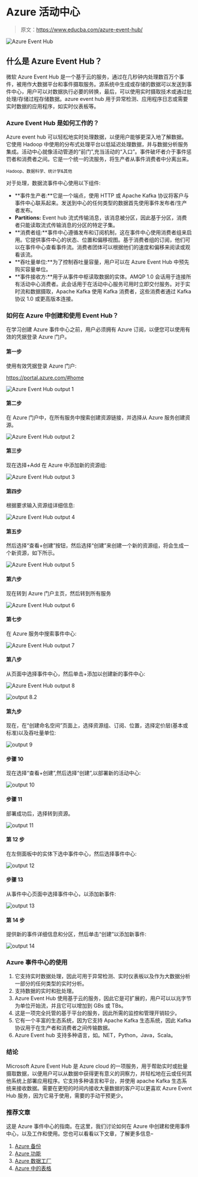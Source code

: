 # Azure 活动中心

> 原文：<https://www.educba.com/azure-event-hub/>

![Azure Event Hub](img/2ec37a6c5aa1b1ae5790154549106ef4.png)



## 什么是 Azure Event Hub？

微软 Azure Event Hub 是一个基于云的服务，通过在几秒钟内处理数百万个事件，被用作大数据平台和事件摄取服务。源系统中生成或存储的数据可以发送到事件中心，用户可以对数据执行必要的转换，最后，可以使用实时摄取技术或通过批处理/存储过程存储数据。azure event hub 用于异常检测、应用程序日志或需要实时数据的应用程序，如实时仪表板等。

### Azure Event Hub 是如何工作的？

Azure event hub 可以轻松地实时处理数据，以便用户能够更深入地了解数据。它使用 Hadoop 中使用的分布式处理平台以低延迟处理数据，并与数据分析服务集成。活动中心就像活动管道的“前门”,充当活动的“入口”。事件破坏者介于事件惩罚者和消费者之间。它是一个统一的流服务，将生产者从事件消费者中分离出来。

<small>Hadoop、数据科学、统计学&其他</small>

对于处理，数据流事件中心使用以下组件:

*   **事件生产者:**它是一个端点，使用 HTTP 或 Apache Kafka 协议将客户与事件中心联系起来。发送到中心的任何类型的数据首先使用事件发布者/生产者发布。
*   **Partitions:** Event hub 流式传输消息，该消息被分区，因此基于分区，消费者只能读取流式传输消息的分区的特定子集。
*   **消费者组:**事件中心遵循发布和订阅机制，这在事件中心使用消费者组来启用。它提供事件中心的状态、位置和偏移视图。基于消费者组的订阅，他们可以在事件中心查看事件流。消费者团体可以根据他们的速度和偏移来阅读或观看该流。
*   **吞吐量单位:**为了控制吞吐量容量，用户可以在 Azure Event Hub 中预先购买容量单位。
*   **事件接收方:**用于从事件中枢读取数据的实体。AMQP 1.0 会话用于连接所有活动中心消费者。此会话用于在活动中心服务可用时立即交付服务。对于实时流和数据摄取，Apache Kafka 使用 Kafka 消费者，这些消费者通过 Kafka 协议 1.0 或更高版本连接。

### 如何在 Azure 中创建和使用 Event Hub？

在学习创建 Azure 事件中心之前，用户必须拥有 Azure 订阅，以便您可以使用有效的凭据登录 Azure 门户。

#### 第一步

使用有效凭据登录 Azure 门户:

https://portal.azure.com/#home

![Azure Event Hub output 1](img/0311811b9cef7bcae487ca8b4ffec781.png)



#### 第二步

在 Azure 门户中，在所有服务中搜索创建资源链接，并选择从 Azure 服务创建资源。

![Azure Event Hub output 2](img/8a16b4d5673ba0a085ef1da53aa38d82.png)



#### 第三步

现在选择+Add 在 Azure 中添加新的资源组:

![Azure Event Hub output 3](img/0244dc48c3755460226781c1f2caa596.png)



#### 第四步

根据要求输入资源组详细信息:

![Azure Event Hub output 4](img/fcdc804e7789926010a7255c0d97227d.png)



#### 第五步

然后选择“查看+创建”按钮，然后选择“创建”来创建一个新的资源组，将会生成一个新资源，如下所示。

![Azure Event Hub output 5](img/b880128cb652fb29e2c3e49ab6e70bec.png)



#### 第六步

现在转到 Azure 门户主页，然后转到所有服务

![Azure Event Hub output 6](img/ba97e39f6e07033f911f8095ce8dea70.png)



#### 第七步

在 Azure 服务中搜索事件中心:

![Azure Event Hub output 7](img/e2c766326e1a53aa25152bb2d84e6021.png)



#### 第八步

从页面中选择事件中心，然后单击+添加以创建新的事件中心:

![Azure Event Hub output 8](img/5a62bab45d8688de7cab3e2c4772e752.png)



![output 8.2](img/9e0ef2ac315c65c423fb8ae64406159c.png)



#### 第九步

现在，在“创建命名空间”页面上，选择资源组、订阅、位置，选择定价层(基本或标准)以及吞吐量单位:

![output 9](img/11e52d8ac88f9b2f840bb331effc4a24.png)



#### 步骤 10

现在选择“查看+创建”,然后选择“创建”,以部署新的活动中心:

![output 10](img/878d50f8514ba9258b1a7ba039d3bdc0.png)



#### 步骤 11

部署成功后，选择转到资源。

![output 11](img/e09bc701480c9ea6889d92322f8a3fd0.png)



#### 第 12 步

在左侧面板中的实体下选中事件中心，然后选择事件中心:

![output 12](img/f23647b48e1ae0f26ea6a861c3f01454.png)



#### 步骤 13

从事件中心页面中选择事件中心，以添加新事件:

![output 13](img/140287e02b5cfd51969ad8353ccd1a53.png)



#### 第 14 步

提供新的事件详细信息和分区，然后单击“创建”以添加新事件:

![output 14](img/0d31589c72014e3ebeb452b9f2fdff28.png)



### Azure 事件中心的使用

1.  它支持实时数据处理，因此可用于异常检测、实时仪表板以及作为大数据分析一部分的任何类型的实时分析。
2.  支持数据的实时和批处理。
3.  Azure Event Hub 使用基于云的服务，因此它是可扩展的，用户可以以兆字节为单位开始流，并且它可以增加到 GBs 或 TBs。
4.  这是一项完全托管的基于平台的服务，因此所需的监控和管理开销较少。
5.  它有一个丰富的生态系统，因为它支持 Apache Kafka 生态系统，因此 Kafka 协议用于在生产者和消费者之间传输数据。
6.  Azure Event hub 支持多种语言，如。NET，Python，Java，Scala。

### 结论

Microsoft Azure Event Hub 是 Azure cloud 的一项服务，用于帮助实时或批量摄取数据，以便用户可以从数据中获得更有意义的洞察力，并轻松地在云或任何其他系统上部署应用程序。它支持多种语言和平台，并使用 apache Kafka 生态系统来接收数据。需要在更短的时间内接收大量数据的客户可以更喜欢 Azure Event Hub 服务，因为它易于使用，需要的手动干预更少。

### 推荐文章

这是 Azure 事件中心的指南。在这里，我们讨论如何在 Azure 中创建和使用事件中心，以及工作和使用。您也可以看看以下文章，了解更多信息–

1.  [Azure 备份](https://www.educba.com/azure-backup/)
2.  [Azure 功能](https://www.educba.com/azure-functions/)
3.  [Azure 数据工厂](https://www.educba.com/azure-data-factory/)
4.  [Azure 中的表格](https://www.educba.com/tables-in-azure/)






